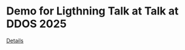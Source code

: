 # Demo for Ligthning Talk at Talk at DDOS 2025
[Details](https://ddos.odenwilusenz.ch/Lightning_Talks_2025)
